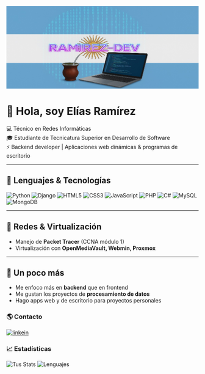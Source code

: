 
<p align="center">
  <img src="https://raw.githubusercontent.com/Eliasramirezzz/Eliasramirezzz/main/Img/banner.jpg" alt="Banner Ramirez Dev" />
</p>


# 👋 Hola, soy Elías Ramírez  

💻 Técnico en Redes Informáticas  
🎓 Estudiante de Tecnicatura Superior en Desarrollo de Software  
⚡ Backend developer | Aplicaciones web dinámicas & programas de escritorio  

---

## 🚀 Lenguajes & Tecnologías

![Python](https://img.shields.io/badge/Python-3776AB?style=for-the-badge&logo=python&logoColor=white)
![Django](https://img.shields.io/badge/Django-092E20?style=for-the-badge&logo=django&logoColor=white)
![HTML5](https://img.shields.io/badge/HTML5-E34F26?style=for-the-badge&logo=html5&logoColor=white)
![CSS3](https://img.shields.io/badge/CSS3-1572B6?style=for-the-badge&logo=css3&logoColor=white)
![JavaScript](https://img.shields.io/badge/JavaScript-F7DF1E?style=for-the-badge&logo=javascript&logoColor=black)
![PHP](https://img.shields.io/badge/PHP-777BB4?style=for-the-badge&logo=php&logoColor=white)
![C#](https://img.shields.io/badge/C%23-239120?style=for-the-badge&logo=c-sharp&logoColor=white)
![MySQL](https://img.shields.io/badge/MySQL-4479A1?style=for-the-badge&logo=mysql&logoColor=white)
![MongoDB](https://img.shields.io/badge/MongoDB-47A248?style=for-the-badge&logo=mongodb&logoColor=white)

---

## 🔧 Redes & Virtualización

- Manejo de **Packet Tracer** (CCNA módulo 1)  
- Virtualización con **OpenMediaVault, Webmin, Proxmox**

---

## 📌 Un poco más

- Me enfoco más en **backend** que en frontend  
- Me gustan los proyectos de **procesamiento de datos**  
- Hago apps web y de escritorio para proyectos personales

### 🌎 Contacto
[![linkein](https://img.shields.io/badge/-LinkedIn-blue?style=flat-square&logo=Linkedin&logoColor=white&link=https://www.linkedin.com/in/elias-ramirez-030a51273)](https://www.linkedin.com/in/elias-ramirez-030a51273/)&nbsp;



### 📈 Estadísticas
![Tus Stats](https://github-readme-stats.vercel.app/api?username=Eliasramirezzz&show_icons=true&theme=radical)
![Lenguajes](https://github-readme-stats.vercel.app/api/top-langs/?username=Eliasramirezzz&layout=compact&theme=radical)


<!--
**Eliasramirezzz/Eliasramirezzz** is a ✨ _special_ ✨ repository because its `README.md` (this file) appears on your GitHub profile.

Here are some ideas to get you started:

- 🔭 I’m currently working on ...
- 🌱 I’m currently learning ...
- 👯 I’m looking to collaborate on ...
- 🤔 I’m looking for help with ...
- 💬 Ask me about ...
- 📫 How to reach me: ...
- 😄 Pronouns: ...
- ⚡ Fun fact: ...
-->
